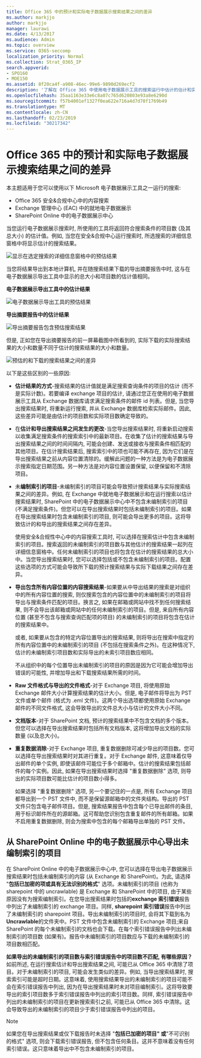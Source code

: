 ```yaml
---
title: Office 365 中的预计和实际电子数据展示搜索结果之间的差异
ms.author: markjjo
author: markjjo
manager: laurawi
ms.date: 4/13/2017
ms.audience: Admin
ms.topic: overview
ms.service: O365-seccomp
localization_priority: Normal
ms.collection: Strat_O365_IP
search.appverid:
- SPO160
- MOE150
ms.assetid: 8f20ca4f-a908-46ec-99e6-9890d269ecf2
description: '了解在 Office 365 中使用电子数据展示工具的搜索运行中估计的估计和实际搜索结果可能有所不同。 '
ms.openlocfilehash: 35aa1163e33e6c8a07c765d620803e93a8e6290d
ms.sourcegitcommit: f57b4001ef1327f0ea622e716a4d7d78f1769b49
ms.translationtype: MT
ms.contentlocale: zh-CN
ms.lasthandoff: 02/23/2019
ms.locfileid: "30217342"
---
```

# <a name="differences-between-estimated-and-actual-ediscovery-search-results-in-office-365"></a>Office 365 中的预计和实际电子数据展示搜索结果之间的差异

本主题适用于您可以使用以下 Microsoft 电子数据展示工具之一运行的搜索:  <br/>  
- Office 365 安全&amp;合规中心中的内容搜索  <br/>  
- Exchange 管理中心 (EAC) 中的就地电子数据展示  <br/>  
- SharePoint Online 中的电子数据展示中心  <br/> 
   
当您运行电子数据展示搜索时, 所使用的工具将返回符合搜索条件的项目数 (及其总大小) 的估计值。例如, 当您在安全&amp;合规中心运行搜索时, 所选搜索的详细信息窗格中将显示估计的搜索结果。
  
![显示在选定搜索的详细信息窗格中的预估结果](media/74e4ce83-40be-41a9-b60f-5ad447e79fe4.png)
  
当您将结果导出到本地计算机, 并在随搜索结果下载的导出摘要报告中时, 这与在电子数据展示导出工具中显示的总大小和项目数的估计值相同。
  
**电子数据展示导出工具中的估计结果**

![电子数据展示导出工具的预估结果](media/d34312a5-0ee6-49aa-9460-7ea0015a6e66.png)
  
**导出摘要报告中的估计结果**

![导出摘要报告包含预估搜索结果](media/44b579da-86c2-4f33-81b5-84d604003eda.png)
  
但是, 正如您在导出摘要报告的前一屏幕截图中所看到的, 实际下载的实际搜索结果的大小和数量不同于估计的搜索结果的大小和数量。 
  
![预估的和下载的搜索结果之间的差异](media/84aef318-230f-430d-9d9e-02f21342d364.png)
  
以下是这些区别的一些原因:
  
- **估计结果的方式**-搜索结果的估计值就是满足搜索查询条件的项目的估计 (而不是实际计数)。若要编译 exchange 项目的估计, 请通过您正在使用的电子数据展示工具从 Exchange 数据库请求满足搜索条件的邮件 id 列表。但是, 当您导出搜索结果时, 将重新运行搜索, 并从 Exchange 数据库检索实际邮件。因此, 这些差异可能是由估计的项目数和实际项目数确定导致的。 
    
- 在**估计和导出搜索结果之间发生的更改**-当您导出搜索结果时, 将重新启动搜索以收集满足搜索条件的搜索索引中的最新项目。在收集了估计的搜索结果与导出搜索结果之间的时间间隔内, 可能会创建、发送或接收与搜索条件相匹配的其他项目。在估计搜索结果后, 搜索索引中的项也可能不再存在, 因为它们是在导出搜索结果之前从内容位置清除的。缓解此问题的一种方法是为电子数据展示搜索指定日期范围。另一种方法是对内容位置设置保留, 以便保留和不清除项目。 
    
- 未**编制索引的项目**-未编制索引的项目可能会导致预计搜索结果与实际搜索结果之间的差异。例如, 在 Exchange 中就地电子数据展示和在运行搜索以估计搜索结果时, SharePoint 中的电子数据展示中心中不包含未编制索引的项目 (不满足搜索条件)。但您可以在导出搜索结果时包括未编制索引的项目。如果在导出搜索结果时包含未编制索引的项目, 则可能会导出更多的项目。这将导致估计的和导出的搜索结果之间存在差异。 
    
    使用安全&amp;合规性中心中的内容搜索工具时, 可以选择在搜索估计中包含未编制索引的项目。搜索返回的未编制索引的项目数与其他估计的搜索结果一起列在详细信息窗格中。任何未编制索引的项目也将包含在估计的搜索结果的总大小中。当您导出搜索结果时, 您可以选择包括或不包含未编制索引的项目。配置这些选项的方式可能会导致所下载的预计搜索结果与实际下载结果之间存在差异。 
    
- **导出包含所有内容位置的内容搜索结果**-如果要从中导出结果的搜索是对组织中的所有内容位置的搜索, 则仅搜索包含的内容位置中的未编制索引的项目将导出与搜索条件匹配的项目。换言之, 如果在邮箱或网站中找不到任何搜索结果, 则不会导出该邮箱或网站中的任何未编制索引的项目。但是, 来自所有内容位置 (甚至不包含与搜索查询匹配项的项目) 的未编制索引的项目将包含在估计的搜索结果中。 
    
    或者, 如果要从包含的特定内容位置导出的搜索结果, 则将导出在搜索中指定的所有内容位置中的未编制索引的项目 (不包括在搜索条件之外)。在这种情况下, 估计的未编制索引项目数和实际导出的未索引项目数应相同。
    
    不从组织中的每个位置导出未编制索引的项目的原因是因为它可能会增加导出错误的可能性, 并增加导出和下载搜索结果所需的时间。
    
- **Raw 文件格式与导出的文件格式**-对于 Exchange 项目, 将使用原始 Exchange 邮件大小计算搜索结果的估计大小。但是, 电子邮件将导出为 PST 文件或单个邮件 (格式为 .eml 文件)。这两个导出选项都使用原始 Exchange 邮件的不同文件格式, 这会导致导出的文件总大小与估计的文件大小不同。 
    
- **文档版本**-对于 SharePoint 文档, 预计的搜索结果中不包含文档的多个版本。但您可以选择在导出搜索结果时包括所有文档版本, 这将增加导出文档的实际数量 (以及总大小)。 
    
- **重复数据消除**-对于 Exchange 项目, 重复数据删除可减少导出的项目数。您可以选择在导出搜索结果时对其进行重复。对于 Exchange 邮件, 这意味着仅导出邮件的单个实例, 即使该邮件可能位于多个邮箱中。估计的搜索结果包括邮件的每个实例。因此, 如果在导出搜索结果时选择 "重复数据删除" 选项, 则导出的实际项目数可能比估计的项目数小得多。 
    
    如果选择 "重复数据删除" 选项, 另一个要记住的一点是, 所有 Exchange 项目都导出到一个 PST 文件中, 而不是保留源邮箱中的文件夹结构。导出的 PST 文件只包含电子邮件项目。但是, 搜索结果报告中包含每个已导出邮件的条目, 用于标识邮件所在的源邮箱。这可帮助您识别包含重复邮件的所有邮箱。如果不启用重复数据删除, 则会为搜索中包含的每个邮箱导出单独的 PST 文件。 
    
## <a name="exporting-unindexed-items-from-the-ediscovery-center-in-sharepoint-online"></a>从 SharePoint Online 中的电子数据展示中心导出未编制索引的项目

在 SharePoint Online 中的电子数据展示中心中, 您可以选择在导出电子数据展示搜索结果时包括未编制索引的内容 (从 Exchange 和 SharePoint)。为此, 请选择 "**包括已加密的项或具有无法识别的格式**" 选项。未编制索引的项目 (也称为 sharepoint 中的 uncrawlable) 是 Exchange 和 SharePoint 中的项目, 由于某些原因没有为搜索编制索引。在您导出搜索结果时包括的**exchange 索引错误**报告中列出了未编制索引的 exchange 项目。同样, **sharepoint 索引错误**报告中列出了未编制索引的 sharepoint 项目。导出未编制索引的项目时, 会将其下载到名为**Uncrawlable**的文件夹中。PST 文件中包含未编制索引的 Exchange 项目;来自 SharePoint 的每个未编制索引的文档也会下载。在每个索引错误报告中列出未编制索引的项目数 (如果有)。报告中未编制索引的项目数应与下载的未编制索引的项目数相匹配。 
  
 **如果导出的未编制索引的项目数与索引错误报告中的项目数不匹配, 有哪些原因？** 如前所述, 在运行搜索估计和导出搜索结果之间, 可能已从 Office 365 中清除了项目。对于未编制索引的项目, 可能会发生类似的差异。例如, 当导出搜索结果时, 搜索索引可能是超时日期。这意味着, 使用搜索结果导出的未编制索引的项目可能不会在索引错误报告中列出, 因为在导出搜索结果时未对项目编制索引。这将导致要导出的索引项目数多于索引错误报告中列出的索引项目数。同样, 索引错误报告中列出的未编制索引的项目在更新搜索索引之前, 可能已从 Office 365 中清除。这会导致导出的未编制索引的项目少于索引错误报告中列出的项目。 
  
> [!NOTE]
> 如果您在导出搜索结果或仅下载报告时未选择 "**包括已加密的项目" 或**"不可识别的格式" 选项, 则会下载索引错误报告, 但不包含任何条目。这并不意味着没有任何索引错误。这只意味着导出中不包含未编制索引的项目。 
  

